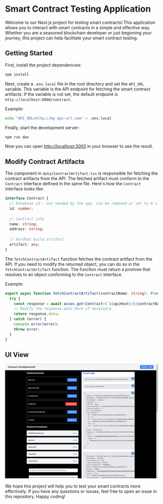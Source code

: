 # Smart Contract Testing Application

Welcome to our Next.js project for testing smart contracts! This application allows you to interact with smart contracts in a simple and effective way. Whether you are a seasoned blockchain developer or just beginning your journey, this project can help facilitate your smart contract testing.

## Getting Started

First, install the project dependencies:

```bash
npm install
```

Next, create a `.env.local` file in the root directory and set the `API_URL` variable. This variable is the API endpoint for fetching the smart contract artifacts. If the variable is not set, the default endpoint is `http://localhost:8000/contract`.

Example:

```bash
echo "API_URL=http://my-api-url.com" > .env.local
```

Finally, start the development server:

```bash
npm run dev
```

Now you can open [http://localhost:3000](http://localhost:3000) in your browser to see the result.

## Modify Contract Artifacts

The component in `data/ContractArtifact.tsx` is responsible for fetching the contract artifacts from the API. The fetched artifact must conform to the `Contract` interface defined in the same file. Here's how the `Contract` interface looks like:

```typescript
interface Contract {
  // Database id - not needed by the app. Can be removed or set to 0 if necessary
  id: number;

  // Contract info
  name: string;
  address: string;

  // Hardhat build artifact
  artifact: any;
}
```

The `fetchContractArtifact` function fetches the contract artifact from the API. If you need to modify the returned object, you can do so in the `fetchContractArtifact` function. The function must return a promise that resolves to an object conforming to the `Contract` interface.

Example:

```typescript
export async function fetchContractArtifact(contractName: string): Promise<Contract> {
  try {
    const response = await axios.get<Contract>(`${apiHost}/${contractName}`);
    // Modify the response.data here if necessary
    return response.data;
  } catch (error) {
    console.error(error);
    throw error;
  }
}
```
## UI View
![UI](view.png)


We hope this project will help you to test your smart contracts more effectively. If you have any questions or issues, feel free to open an issue in this repository. Happy coding!
